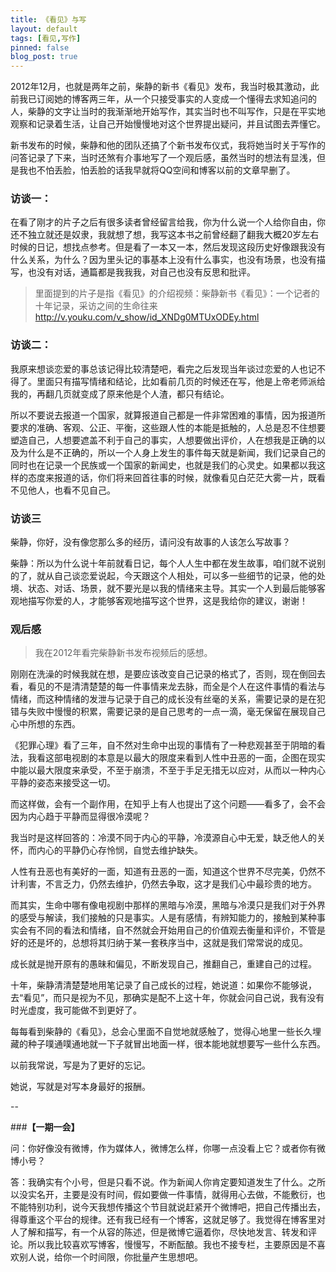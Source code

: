 ```yaml
---
title: 《看见》与写
layout: default
tags: [看见,写作]
pinned: false
blog_post: true
---
```



2012年12月，也就是两年之前，柴静的新书《看见》发布，我当时极其激动，此前我已订阅她的博客两三年，从一个只接受事实的人变成一个懂得去求知追问的人，柴静的文字让当时的我渐渐地开始写作，其实当时也不叫写作，只是在平实地观察和记录着生活，让自己开始慢慢地对这个世界提出疑问，并且试图去弄懂它。

新书发布的时候，柴静和他的团队还搞了个新书发布仪式，我将她当时关于写作的问答记录了下来，当时还煞有介事地写了一个观后感，虽然当时的想法有显浅，但是我也不怕丢脸，怕丢脸的话我早就将QQ空间和博客以前的文章早删了。

### 访谈一：

在看了刚才的片子之后有很多读者曾经留言给我，你为什么说一个人给你自由，你还不独立就还是奴隶，我就想了想，我写这本书之前曾经翻了翻我大概20岁左右时候的日记，想找点参考。但是看了一本又一本，然后发现这段历史好像跟我没有什么关系，为什么？因为里头记的事基本上没有什么事实，也没有场景，也没有描写，也没有对话，通篇都是我我我，对自己也没有反思和批评。

>里面提到的片子是指《看见》的介绍视频：柴静新书《看见》：一个记者的十年记录，采访之间的生命往来
>http://v.youku.com/v_show/id_XNDg0MTUxODEy.html

### 访谈二：
 
我原来想谈恋爱的事总该记得比较清楚吧，看完之后发现当年谈过恋爱的人也记不得了。里面只有描写情绪和结论，比如看前几页的时候还在写，他是上帝老师派给我的，再翻几页就变成了原来他是个人渣，都只有结论。
 
所以不要说去报道一个国家，就算报道自己都是一件非常困难的事情，因为报道所要求的准确、客观、公正、平衡，这些跟人性的本能是抵触的，人总是忍不住想要塑造自己，人想要遮盖不利于自己的事实，人想要做出评价，人在想我是正确的以及为什么是不正确的，所以一个人身上发生的事件每天就是新闻，我们记录自己的同时也在记录一个民族或一个国家的新闻史，也就是我们的心灵史。如果都以我这样的态度来报道的话，你们将来回首往事的时候，就像看见白茫茫大雾一片，既看不见他人，也看不见自己。

### 访谈三
 
柴静，你好，没有像您那么多的经历，请问没有故事的人该怎么写故事？
 
柴静：所以为什么说十年前就看日记，每个人人生中都在发生故事，咱们就不说别的了，就从自己谈恋爱说起，今天跟这个人相处，可以多一些细节的记录，他的处境、状态、对话、场景，就不要光是以我的情绪来主导。其实一个人到最后能够客观地描写你爱的人，才能够客观地描写这个世界，这是我给你的建议，谢谢！

### 观后感

>我在2012年看完柴静新书发布视频后的感想。


刚刚在洗澡的时候我就在想，是要应该改变自己记录的格式了，否则，现在倒回去看，看见的不是清清楚楚的每一件事情来龙去脉，而全是个人在这件事情的看法与情绪，而这种情绪的发泄与记录于自己的成长没有丝毫的关系，需要记录的是在犯错与失败中慢慢的积累，需要记录的是自己思考的一点一滴，毫无保留在展现自己心中所想的东西。
 
《犯罪心理》看了三年，自不然对生命中出现的事情有了一种悲观甚至于阴暗的看法，我看这部电视剧的本意是以最大的限度来看到人性中丑恶的一面，企图在现实中能以最大限度来承受，不至于崩溃，不至于手足无措无以应对，从而以一种内心平静的姿态来接受这一切。
 
而这样做，会有一个副作用，在知乎上有人也提出了这个问题——看多了，会不会因为内心趋于平静而显得很冷漠呢？
 
我当时是这样回答的：冷漠不同于内心的平静，冷漠源自心中无爱，缺乏他人的关怀，而内心的平静仍心存怜悯，自觉去维护缺失。
 
人性有丑恶也有美好的一面，知道有丑恶的一面，知道这个世界不尽完美，仍然不计利害，不言乏力，仍然去维护，仍然去争取，这才是我们心中最珍贵的地方。
 
而其实，生命中哪有像电视剧中那样的黑暗与冷漠，黑暗与冷漠只是我们对于外界的感受与解读，我们接触的只是事实。人是有感情，有辨知能力的，接触到某种事实会有不同的看法和情绪，自不然就会开始用自己的价值观去衡量和评价，不管是好的还是坏的，总想将其归纳于某一套秩序当中，这就是我们常常说的成见。
 
成长就是抛开原有的愚昧和偏见，不断发现自己，推翻自己，重建自己的过程。
 
十年，柴静清清楚楚地用笔记录了自己成长的过程，她说道：如果你不能够说，去“看见”，而只是视为不见，那确实是配不上这十年，你就会问自己说，我有没有时光虚度，我可能做不到更好了。
 
每每看到柴静的《看见》，总会心里面不自觉地就感触了，觉得心地里一些长久埋藏的种子噗通噗通地就一下子就冒出地面一样，很本能地就想要写一些什么东西。
 
以前我常说，写是为了更好的忘记。
 
她说，写就是对写本身最好的报酬。


--

###**【一期一会】**

问：你好像没有微博，作为媒体人，微博怎么样，你哪一点没看上它？或者你有微博小号？

答：我确实有个小号，但是只看不说。作为新闻人你肯定要知道发生了什么。之所以没实名开，主要是没有时间，假如要做一件事情，就得用心去做，不能敷衍，也不能特别功利，说今天我想传播这个节目就说赶紧开个微博吧，把自己传播出去，得尊重这个平台的规律。还有我已经有一个博客，这就足够了。我觉得在博客里对人了解和描写，有一个从容的陈述，但是微博它逼着你，尽快地发言、转发和评论。所以我比较喜欢写博客，慢慢写，不断酝酿。我也不接专栏，主要原因是不喜欢别人说，给你一个时间限，你批量产生思想吧。

